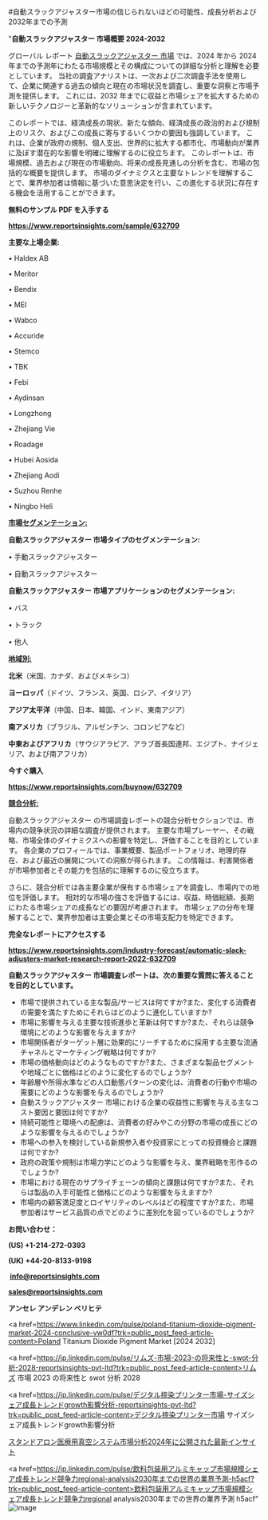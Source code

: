 #自動スラックアジャスター市場の信じられないほどの可能性、成長分析および2032年までの予測

"<strong>自動スラックアジャスター 市場概要 2024-2032</strong>

グローバル レポート <a href=https://www.reportsinsights.com/sample/632709>自動スラックアジャスター 市場</a> では、2024 年から 2024 年までの予測年にわたる市場規模とその構成についての詳細な分析と理解を必要としています。 当社の調査アナリストは、一次および二次調査手法を使用して、企業に関連する過去の傾向と現在の市場状況を調査し、重要な洞察と市場予測を提供します。 これには、2032 年までに収益と市場シェアを拡大​​するための新しいテクノロジーと革新的なソリューションが含まれています。

このレポートでは、経済成長の現状、新たな傾向、経済成長の政治的および規制上のリスク、およびこの成長に寄与するいくつかの要因も強調しています。 これは、企業が政府の規制、個人支出、世界的に拡大する都市化、市場動向が業界に及ぼす潜在的な影響を明確に理解するのに役立ちます。 このレポートは、市場規模、過去および現在の市場動向、将来の成長見通しの分析を含む、市場の包括的な概要を提供します。 市場のダイナミクスと主要なトレンドを理解することで、業界参加者は情報に基づいた意思決定を行い、この進化する状況に存在する機会を活用することができます。

<strong><b>無料のサンプル PDF を入手する</b></strong>

<a href=https://www.reportsinsights.com/sample/632709><strong><u>https://www.reportsinsights.com/sample/632709</u></strong></a>

<strong>主要な上場企業:</strong>

• Haldex AB

• Meritor

• Bendix

• MEI

• Wabco

• Accuride

• Stemco

• TBK

• Febi

• Aydinsan

• Longzhong

• Zhejiang Vie

• Roadage

• Hubei Aosida

• Zhejiang Aodi

• Suzhou Renhe

• Ningbo Heli

<strong><u>市場セグメンテーション</u></strong><strong><u>:</u></strong>

<strong>自動スラックアジャスター 市場タイプのセグメンテーション:</strong>

• 手動スラックアジャスター

• 自動スラックアジャスター

<strong>自動スラックアジャスター 市場アプリケーションのセグメンテーション:</strong>

• バス

• トラック

• 他人

<strong><u>地域別</u></strong><strong><u>:</u></strong>

<strong>北米</strong>（米国、カナダ、およびメキシコ）

<strong>ヨーロッパ</strong>（ドイツ、フランス、英国、ロシア、イタリア）

<strong>アジア太平洋</strong>（中国、日本、韓国、インド、東南アジア）

<strong>南アメリカ</strong>（ブラジル、アルゼンチン、コロンビアなど）

<strong>中東およびアフリカ</strong>（サウジアラビア、アラブ首長国連邦、エジプト、ナイジェリア、および南アフリカ）

<strong>今すぐ購入</strong>

<a href=https://www.reportsinsights.com/buynow/632709><strong><u>https://www.reportsinsights.com/buynow/632709</u></strong></a>

<strong><u>競合分析:</u></strong>

自動スラックアジャスター の市場調査レポートの競合分析セクションでは、市場内の競争状況の詳細な調査が提供されます。 主要な市場プレーヤー、その戦略、市場全体のダイナミクスへの影響を特定し、評価することを目的としています。 各企業のプロフィールでは、事業概要、製品ポートフォリオ、地理的存在、および最近の展開についての洞察が得られます。 この情報は、利害関係者が市場参加者とその能力を包括的に理解するのに役立ちます。

さらに、競合分析では各主要企業が保有する市場シェアを調査し、市場内での地位を評価します。 相対的な市場の強さを評価するには、収益、時価総額、長期にわたる市場シェアの成長などの要因が考慮されます。 市場シェアの分布を理解することで、業界参加者は主要企業とその市場支配力を特定できます。

<strong>完全なレポートにアクセスする</strong>

<a href=https://www.reportsinsights.com/industry-forecast/automatic-slack-adjusters-market-research-report-2022-632709><strong><u><b>https://www.reportsinsights.com/industry-forecast/automatic-slack-adjusters-market-research-report-2022-632709</b></u></strong></a>

<strong><b>自動スラックアジャスター 市場調査レポートは、次の重要な質問に答えることを目的としています。</b></strong>
<ul>
  <li>市場で提供されている主な製品/サービスは何ですか?また、変化する消費者の需要を満たすためにそれらはどのように進化していますか?</li>
  <li>市場に影響を与える主要な技術進歩と革新は何ですか?また、それらは競争環境にどのような影響を与えますか?</li>
  <li>市場関係者がターゲット層に効果的にリーチするために採用する主要な流通チャネルとマーケティング戦略は何ですか?</li>
  <li>市場の価格動向はどのようなものですか?また、さまざまな製品セグメントや地域ごとに価格はどのように変化するのでしょうか?</li>
  <li>年齢層や所得水準などの人口動態パターンの変化は、消費者の行動や市場の需要にどのような影響を与えるのでしょうか?</li>
  <li>自動スラックアジャスター 市場における企業の収益性に影響を与える主なコスト要因と要因は何ですか?</li>
  <li>持続可能性と環境への配慮は、消費者の好みやこの分野の市場の成長にどのような影響を与えるのでしょうか?</li>
  <li>市場への参入を検討している新規参入者や投資家にとっての投資機会と課題は何ですか?</li>
  <li>政府の政策や規制は市場力学にどのような影響を与え、業界戦略を形作るのでしょうか?</li>
  <li>市場における現在のサプライチェーンの傾向と課題は何ですか?また、それらは製品の入手可能性と価格にどのような影響を与えますか?</li>
  <li>市場内の顧客満足度とロイヤリティのレベルはどの程度ですか?また、市場参加者はサービス品質の点でどのように差別化を図っているのでしょうか?</li>
</ul>
<strong>お問い合わせ：</strong>

<strong>(US) +1-214-272-0393</strong>

<strong>(UK) +44-20-8133-9198</strong>

<strong> </strong><a href=info@reportsinsights.com><strong><u>info@reportsinsights.com</u></strong></a>

<a href=sales@reportsinsights.com><strong><u>sales@reportsinsights.com</u></strong></a>

<strong>アンセレ アンデレン ベリヒテ</strong>

<a href=https://www.linkedin.com/pulse/poland-titanium-dioxide-pigment-market-2024-conclusive-vw0df?trk=public_post_feed-article-content>Poland Titanium Dioxide Pigment Market [2024 2032]</a>

<a href=https://jp.linkedin.com/pulse/リムズ-市場-2023-の将来性と-swot-分析-2028-reportsinsights-pvt-ltd?trk=public_post_feed-article-content>リムズ 市場 2023 の将来性と swot 分析 2028</a>

<a href=https://jp.linkedin.com/pulse/デジタル捺染プリンター市場-サイズシェア成長トレンドgrowth影響分析-reportsinsights-pvt-ltd?trk=public_post_feed-article-content>デジタル捺染プリンター市場 サイズシェア成長トレンドgrowth影響分析</a>

<a href=https://www.linkedin.com/pulse/スタンドアロン医療用真空システム市場分析2024年に公開された最新インサイト-healthscope-news-245-zubvf/>スタンドアロン医療用真空システム市場分析2024年に公開された最新インサイト</a>

<a href=https://jp.linkedin.com/pulse/飲料包装用アルミキャップ市場規模シェア成長トレンド競争力regional-analysis2030年までの世界の業界予測-h5acf?trk=public_post_feed-article-content>飲料包装用アルミキャップ市場規模シェア成長トレンド競争力regional analysis2030年までの世界の業界予測 h5acf</a>"
![image](https://github.com/aanak123/RIMarketer1/assets/158471119/bfc71450-c6d4-44f4-90f5-f11ed9564e2a)

